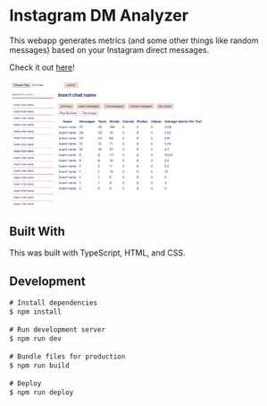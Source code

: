 # Instagram DM Analyzer
This webapp generates metrics (and some other things like random messages) based on your Instagram direct messages.

Check it out [here](https://jenetic.github.io/instagram-dm-analyzer/)!

<img src="screenshot.png" width="70%"> 

## Built With
This was built with TypeScript, HTML, and CSS.

## Development
```shell
# Install dependencies
$ npm install

# Run development server
$ npm run dev

# Bundle files for production
$ npm run build

# Deploy
$ npm run deploy
```
